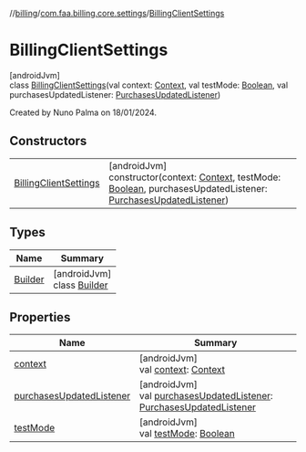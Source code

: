 //[billing](../../../index.md)/[com.faa.billing.core.settings](../index.md)/[BillingClientSettings](index.md)

# BillingClientSettings

[androidJvm]\
class [BillingClientSettings](index.md)(val context: [Context](https://developer.android.com/reference/kotlin/android/content/Context.html), val testMode: [Boolean](https://kotlinlang.org/api/latest/jvm/stdlib/kotlin/-boolean/index.html), val purchasesUpdatedListener: [PurchasesUpdatedListener](../../com.faa.billing.core.api.data.purchase/-purchases-updated-listener/index.md))

Created by Nuno Palma on 18/01/2024.

## Constructors

| | |
|---|---|
| [BillingClientSettings](-billing-client-settings.md) | [androidJvm]<br>constructor(context: [Context](https://developer.android.com/reference/kotlin/android/content/Context.html), testMode: [Boolean](https://kotlinlang.org/api/latest/jvm/stdlib/kotlin/-boolean/index.html), purchasesUpdatedListener: [PurchasesUpdatedListener](../../com.faa.billing.core.api.data.purchase/-purchases-updated-listener/index.md)) |

## Types

| Name | Summary |
|---|---|
| [Builder](-builder/index.md) | [androidJvm]<br>class [Builder](-builder/index.md) |

## Properties

| Name | Summary |
|---|---|
| [context](context.md) | [androidJvm]<br>val [context](context.md): [Context](https://developer.android.com/reference/kotlin/android/content/Context.html) |
| [purchasesUpdatedListener](purchases-updated-listener.md) | [androidJvm]<br>val [purchasesUpdatedListener](purchases-updated-listener.md): [PurchasesUpdatedListener](../../com.faa.billing.core.api.data.purchase/-purchases-updated-listener/index.md) |
| [testMode](test-mode.md) | [androidJvm]<br>val [testMode](test-mode.md): [Boolean](https://kotlinlang.org/api/latest/jvm/stdlib/kotlin/-boolean/index.html) |
